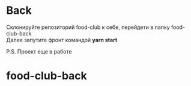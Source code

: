# Back
Склонируйте репозиторий food-club к себе, перейдети в папку food-club-back <br />
Далее запутите фронт командой <b>yarn start</b>

P.S. Проект еще в работе
# food-club-back
